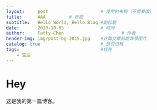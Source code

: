 ```yaml
---
layout:     post   				    # 使用的布局（不需要改）
title:      AAA			# 标题 
subtitle:   Hello World, Hello Blog #副标题
date:       2020-10-03 				# 时间
author:     Fatty-Chen 						# 作者
header-img: img/post-bg-2015.jpg 	#这篇文章标题背景图片
catalog: true 						# 是否归档
tags:								#标签
    - 生活
---
```


# Hey
这是我的第一篇博客。
